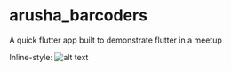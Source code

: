 # arusha_barcoders

A quick flutter app built to demonstrate flutter in a meetup


Inline-style: 
![alt text](./screens/screen1 "")

